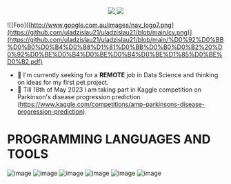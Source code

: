 <div id="contact_badges" align="center">
  <a href="https://t.me/vododokhov21"> 
    <img src="https://img.shields.io/badge/Telegram-2CA5E0?style=for-the-badge&logo=telegram&logoColor=white"/>
  </a>
  <a href="https://www.linkedin.com/in/vadadokhau"> 
    <img src="https://img.shields.io/badge/LinkedIn-0077B5?style=for-the-badge&logo=linkedin&logoColor=white"/>
  </a>
</div>

![[Foo]([http://www.google.com.au/images/nav_logo7.png](https://github.com/uladzislau21/uladzislau21/blob/main/cv.png)](https://github.com/uladzislau21/uladzislau21/blob/main/%D0%92%D0%BB%D0%B0%D0%B4%D0%B8%D1%81%D0%BB%D0%B0%D0%B2%20%D0%92%D0%BE%D0%B4%D0%BE%D0%B4%D0%BE%D1%85%D0%BE%D0%B2.pdf)

- 🔭 I'm currently seeking for a **REMOTE** job in Data Science and thinking on ideas for my first pet project.
- 👴 Till 18th of May 2023 I am taking part in Kaggle competition on Parkinson's disease progression prediction (https://www.kaggle.com/competitions/amp-parkinsons-disease-progression-prediction).

# PROGRAMMING LANGUAGES AND TOOLS

![image](https://img.shields.io/badge/Python-FFD43B?style=for-the-badge&logo=python&logoColor=blue)
![image](https://img.shields.io/badge/R-276DC3?style=for-the-badge&logo=r&logoColor=white)
![image](https://img.shields.io/badge/Pandas-2C2D72?style=for-the-badge&logo=pandas&logoColor=white)
![image](https://img.shields.io/badge/scikit_learn-F7931E?style=for-the-badge&logo=scikit-learn&logoColor=white)
![image](https://img.shields.io/badge/shell_script-%23121011.svg?style=for-the-badge&logo=gnu-bash&logoColor=white)
![image](https://img.shields.io/badge/Shiny-shinyapps.io-blue?style=flat&labelColor=white&logo=RStudio&logoColor=blue)
